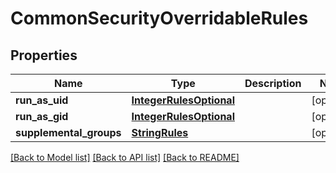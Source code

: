 # CommonSecurityOverridableRules

## Properties
Name | Type | Description | Notes
------------ | ------------- | ------------- | -------------
**run_as_uid** | [**IntegerRulesOptional**](IntegerRulesOptional.md) |  | [optional] 
**run_as_gid** | [**IntegerRulesOptional**](IntegerRulesOptional.md) |  | [optional] 
**supplemental_groups** | [**StringRules**](StringRules.md) |  | [optional] 

[[Back to Model list]](../README.md#documentation-for-models) [[Back to API list]](../README.md#documentation-for-api-endpoints) [[Back to README]](../README.md)

